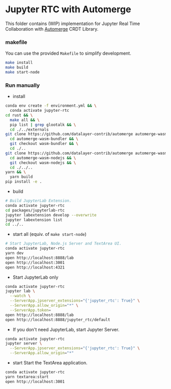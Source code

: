 # Jupyter RTC with Automerge

This folder contains (WIP) implementation for Jupyter Real Time Collaboration with [Automerge](https://github.com/automerge/automerge) CRDT Library.

### makefile

You can use the provided `Makefile` to simplify development.

```sh
make install
make build
make start-node
```

### Run manually

- install 
```bash
conda env create -f environment.yml && \
  conda activate jupyter-rtc
cd rust && \
  make all && \
  pip list | grep glootalk && \
  cd ./../externals
git clone https://github.com/datalayer-contrib/automerge automerge-wasm-bundler && \
  cd automerge-wasm-bundler && \
  git checkout wasm-bundler && \
  cd ./..
git clone https://github.com/datalayer-contrib/automerge automerge-wasm-nodejs && \
  cd automerge-wasm-nodejs && \
  git checkout wasm-nodejs && \
  cd ./../..
yarn && \
  yarn build
pip install -e .
```

- build
```bash
# Build JupyterLab Extension.
conda activate jupyter-rtc
cd packages/jupyterlab-rtc
jupyter labextension develop --overwrite
jupyter labextension list
cd ../..
```

- start all (equiv. of `make start-node`)
```bash
# Start JupyterLab, Node.js Server and TextArea UI.
conda activate jupyter-rtc
yarn dev
open http://localhost:8888/lab
open http://localhost:3001
open http://localhost:4321
```


- Start JupyterLab only
```bash
conda activate jupyter-rtc
jupyter lab \
  --watch \
  --ServerApp.jpserver_extensions="{'jupyter_rtc': True}" \
  --ServerApp.allow_origin="*" \
  --ServerApp.token=
open http://localhost:8888/lab
open http://localhost:8888/jupyter_rtc/default
```

- If you don't need JupyterLab, start Jupyter Server.
```bash
conda activate jupyter-rtc
jupyter server \
  --ServerApp.jpserver_extensions="{'jupyter_rtc': True}" \
  --ServerApp.allow_origin="*"
```

- start Start the TextArea application.
```bash
conda activate jupyter-rtc
yarn textarea:start
open http://localhost:3001
```
